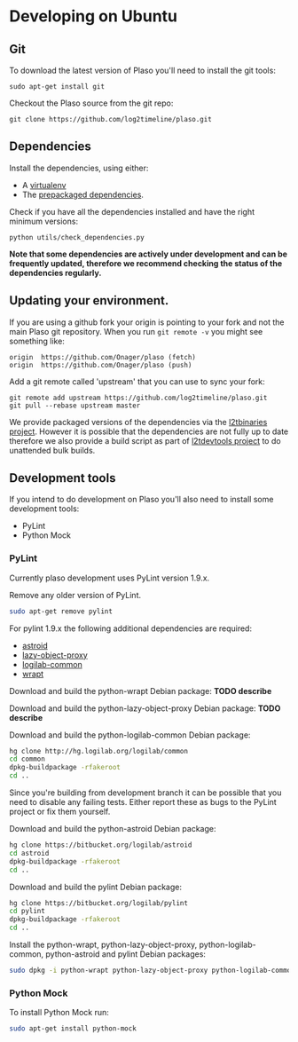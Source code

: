 # Developing on Ubuntu

## Git
To download the latest version of Plaso you'll need to install the git tools:
```
sudo apt-get install git
```

Checkout the Plaso source from the git repo:
```
git clone https://github.com/log2timeline/plaso.git
```

## Dependencies

Install the dependencies, using either:
* A [virtualenv](Developing-Virtualenv.html#Ubuntu)
* The [prepackaged dependencies](Development-Dependencies.html#Ubuntu).

Check if you have all the dependencies installed and have the right minimum 
versions:
```
python utils/check_dependencies.py
```

**Note that some dependencies are actively under development and can be 
frequently updated, therefore we recommend checking the status of the
 dependencies regularly.**

## Updating your environment.

If you are using a github fork your origin is pointing to your fork and not
the main Plaso git repository. When you run `git remote -v` you might see 
something like:
```
origin	https://github.com/Onager/plaso (fetch)
origin	https://github.com/Onager/plaso (push)
```

Add a git remote called 'upstream' that you can use to sync your fork:
```
git remote add upstream https://github.com/log2timeline/plaso.git
git pull --rebase upstream master
```

We provide packaged versions of the dependencies via the [
l2tbinaries project](https://github.com/log2timeline/l2tbinaries/blob/master/README.md). 
However it is possible that the dependencies are not fully up to date therefore we also provide a build script as part of [l2tdevtools project](https://github.com/log2timeline/l2tdevtools) to do unattended bulk builds.

## Development tools
If you intend to do development on Plaso you'll also need to install some 
development tools:

* PyLint
* Python Mock

### PyLint
Currently plaso development uses PyLint version 1.9.x. 

Remove any older version of PyLint.
```bash
sudo apt-get remove pylint
```

For pylint 1.9.x the following additional dependencies are required:
* [astroid](https://pypi.python.org/pypi/astroid)
* [lazy-object-proxy](https://pypi.python.org/pypi/lazy-object-proxy)
* [logilab-common](https://pypi.python.org/pypi/logilab-common)
* [wrapt](https://pypi.python.org/pypi/wrapt)

Download and build the python-wrapt Debian package:
**TODO describe**

Download and build the python-lazy-object-proxy Debian package:
**TODO describe**

Download and build the python-logilab-common Debian package:
```bash
hg clone http://hg.logilab.org/logilab/common
cd common
dpkg-buildpackage -rfakeroot
cd ..
```

Since you're building from development branch it can be possible that you need 
to disable any failing tests.
Either report these as bugs to the PyLint project or fix them yourself.

Download and build the python-astroid Debian package:
```bash
hg clone https://bitbucket.org/logilab/astroid
cd astroid
dpkg-buildpackage -rfakeroot
cd ..
```

Download and build the pylint Debian package:
```bash
hg clone https://bitbucket.org/logilab/pylint
cd pylint
dpkg-buildpackage -rfakeroot
cd ..
```

Install the python-wrapt, python-lazy-object-proxy, python-logilab-common, 
python-astroid and pylint Debian packages:
```bash
sudo dpkg -i python-wrapt python-lazy-object-proxy python-logilab-common_0.60.0-1_all.deb python-astroid_1.0.1-1_all.deb pylint_1.6.5-1_all.deb
```

### Python Mock
To install Python Mock run:
```bash
sudo apt-get install python-mock
```
